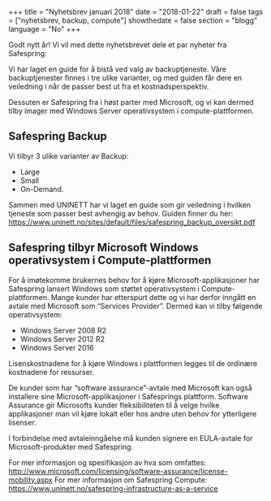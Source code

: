 +++
title = "Nyhetsbrev januari 2018"
date = "2018-01-22"
draft = false
tags = ["nyhetsbrev, backup, compute"]
showthedate = false
section = "blogg"
language = "No"
+++

Godt nytt år! Vi vil med dette nyhetsbrevet dele et par nyheter fra Safespring:

Vi har laget en guide for å bistå ved valg av backuptjeneste. Våre backuptjenester finnes i tre ulike varianter, og med guiden får dere en veiledning i når de passer best ut fra et kostnadsperspektiv.

Dessuten er Safespring fra i høst parter med Microsoft,
og vi kan dermed tilby imager med Windows Server operativsystem i
compute-plattformen.

<!--more-->

## Safespring Backup

Vi tilbyr 3 ulike varianter av Backup:

* Large
* Small
* On-Demand.

Sammen med UNINETT har vi laget en guide som gir veiledning i hvilken tjeneste som passer best avhengig av behov.
Guiden finner du her:
https://www.uninett.no/sites/default/files/safespring_backup_oversikt.pdf

## Safespring tilbyr Microsoft Windows operativsystem i Compute-plattformen

For å imøtekomme brukernes behov for å kjøre Microsoft-applikasjoner har Safespring lansert Windows som støttet operativsystem i Compute-plattformen.
Mange kunder har etterspurt dette og vi har derfor inngått en avtale med Microsoft som “Services Provider”. Dermed kan vi tilby følgende operativsystem:

* Windows Server 2008 R2
* Windows Server 2012 R2
* Windows Server 2016

Lisenskostnadene for å kjøre Windows i plattformen legges til de ordinære kostnadene for ressurser.

De kunder som har “software assurance”-avtale med Microsoft kan også installere sine Microsoft-applikasjoner i Safesprings plattform. Software Assurance gir Microsofts kunder fleksibiliteten til å velge hvilke applikasjoner man vil kjøre lokalt eller hos andre uten behov for ytterligere lisenser.

I forbindelse med avtaleinngåelse må kunden signere en EULA-avtale for Microsoft-produkter med Safespring.

For mer informasjon og spesifikasjon av hva som omfattes: http://www.microsoft.com/licensing/software-assurance/license-mobility.aspx
For mer informasjon om Safespring Compute: https://www.uninett.no/safespring-infrastructure-as-a-service
